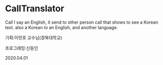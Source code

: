 # CallTranslator
Call I say an English, it send to other person call that shows to see a Korean text. also a Korean to an English, and another language.

기획:이민호 교수님(경북대학교)

프로그래밍:신동인

2020.04.01
